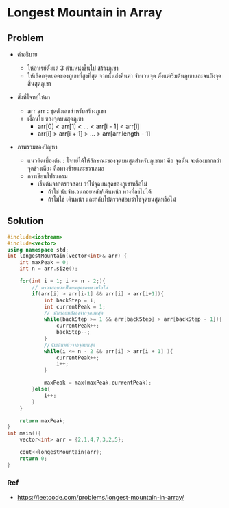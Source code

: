 # Longest Mountain in Array

## Problem

- คำอธิบาย

  - ให้อาเรย์ตั้งแต่ 3 ตำแหน่งขึ้นไป สร้างภูเขา
  - ให้เลือกจุดยอดของภูเขาที่สูงที่สุด จากนั้นส่งคืนค่า จำนวนจุด ตั้งแต่เริ่มต้นภูเขาและจนถึงจุดสิ้นสุดภูเขา

- สิ่งที่โจทย์ให้มา

  - arr<int> arr : ชุดตัวเลขสำหรับสร้างภูเขา
  - เงื่อนไข ของจุดบนสุดภูเขา
    - arr[0] < arr[1] < ... < arr[i - 1] < arr[i]
    - arr[i] > arr[i + 1] > ... > arr[arr.length - 1]

- ภาพรวมของปัญหา
  - แนวคิดเบื้องต้น : โจทย์ได้ให้ลักษณะของจุดบนสุดสำหรับภูเขามา คือ จุดนั้น จะต้องมากกว่า จุดข้างเคียง คือทางซ้ายและขวาเสมอ
  - การเขียนโปรแกรม
    - เริ่มต้นจากตรวจสอบ ว่าใช่จุดบนสุดของภูเขาหรือไม่
      - ถ้าใช่ นับจำนวนถอยหลัง/เดินหน้า ทางที่ลงไปได้
      - ถ้าไม่ใช่ เดินหน้า และกลับไปตรวจสอบว่าใช่จุดบนสุดหรือไม่

## Solution

```c++
#include<iostream>
#include<vector>
using namespace std;
int longestMountain(vector<int>& arr) {
    int maxPeak = 0;
    int n = arr.size();

    for(int i = 1; i <= n - 2;){
        // ตรวจสอบว่าเป็นบนสุดของเขาหรือไม่
        if(arr[i] > arr[i-1] && arr[i] > arr[i+1]){
            int backStep = i;
            int currentPeak = 1;
            // นับถอยหลังลงจากจุดบนสุด
            while(backStep >= 1 && arr[backStep] > arr[backStep - 1]){
                currentPeak++;
                backStep--;
            }
            //นับเดินหน้าจากจุดบนสุด
            while(i <= n - 2 && arr[i] > arr[i + 1] ){
                currentPeak++;
                i++;
            }

            maxPeak = max(maxPeak,currentPeak);
        }else{
            i++;
        }
    }

    return maxPeak;
}
int main(){
    vector<int> arr = {2,1,4,7,3,2,5};

    cout<<longestMountain(arr);
    return 0;
}
```

### Ref

- https://leetcode.com/problems/longest-mountain-in-array/
